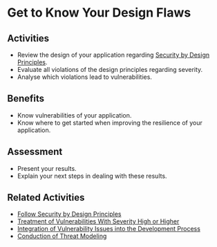 # Get to Know Your Design Flaws

## Activities

- Review the design of your application regarding [Security by Design Principles](https://github.com/AppSecure-nrw/security-belts/wiki/Security-by-Design-Principles).
- Evaluate all violations of the design principles regarding severity.
- Analyse which violations lead to vulnerabilities.

## Benefits

- Know vulnerabilities of your application.
- Know where to get started when improving the resilience of your application.

## Assessment

- Present your results.
- Explain your next steps in dealing with these results.

## Related Activities

- [Follow Security by Design Principles](../orange/follow-security-by-design-principles.md)
- [Treatment of Vulnerabilities With Severity High or Higher](../green/treatment-of-vulnerabilities-with-severity-high-or-higher.md)
- [Integration of Vulnerability Issues into the Development Process](../green/integration-of-vulnerability-issues-into-the-development-process.md)
- [Conduction of Threat Modeling](conduction-of-threat-modeling.md)
